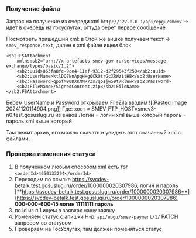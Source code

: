 ### Получение файла
Запрос на получение из очереди xml
`http://127.0.0.1/api/epgu/smev/` -> идет в очередь на госуслугах, оттуда берет первое сообщение

Посмотреть пришедший xml:
в Этой же аишке получаем текст -> `smev_response.text`, далее в xml файле ищем блок
```
<sb2:FSAttachment
	xmlns:sb2="urn://x-artefacts-smev-gov-ru/services/message-exchange/types/basic/1.2">
	<sb2:uuid>863fa8fc-9ce4-11ef-9312-d2f29543f250</sb2:uuid>
	<sb2:UserName>ktlDQ7NnApqHHgQCkOtrGcXRWzitHB</sb2:UserName>
	<sb2:Password>qpSfM90DXKNMR7Zs7qoIjw59t7RlWw</sb2:Password>
	<sb2:FileName>/SignedContent.zip</sb2:FileName>
</sb2:FSAttachment>
```
Берем UserName и Password открываем FileZila вводим
![[Pasted image 20241120114904.png]]
Где:
хост = SMEV_FTP_HOST=smev3-n0.test.gosuslugi.ru из енвов
Логин = логин xml выше который
пароль = пароль xml  выше который

Там лежит архив, его можно скачать и увидеть этот скачанный xml c файлами.

### Проверка изменения статуса
1. В полученном любым способом xml есть тэг `<orderId>4650133294</orderId>`
2. Переходим по ссылке https://svcdev-betalk.test.gosuslugi.ru/order/1000000020307986, логин и пароль [**https://svcdev-betalk.test.gosuslugi.ru/order/1000000020307986**](https://svcdev-betalk.test.gosuslugi.ru/order/1000000020307986) **000-000-600-15 логин  11111111 пароль**
3. по id из п.1 ищем в заявках нашу заявку
4. Изменяем статус с апишки Н-р: `api/epgu/smev-payment/1/` PATCH запросом со статусом
5. Проверяем на ГосУслугах, там должен поменяться статус

